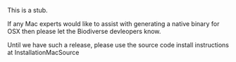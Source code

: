 This is a stub.

If any Mac experts would like to assist with generating a native binary for OSX then please let the Biodiverse devleopers know.

Until we have such a release, please use the source code install instructions at InstallationMacSource
